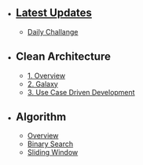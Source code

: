 - ## [Latest Updates](./updates)
    - [Daily Challange](./algorithm/daily)
- ## Clean Architecture
    - [1. Overview](./cleanArchitecture/overview)
    - [2. Galaxy](./cleanArchitecture/galaxy)
    - [3. Use Case Driven Development](./cleanArchitecture/useCaseDriven)
- ## Algorithm
    - [Overview](./algorithm/overview)
    - [Binary Search](./algorithm/binarySearch)
    - [Sliding Window](./algorithm/slidingWindow)
